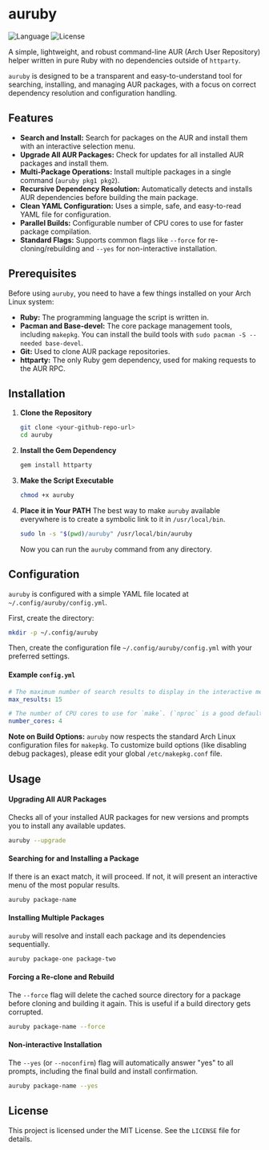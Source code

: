 # auruby

![Language](https://img.shields.io/badge/language-Ruby-red.svg)
![License](https://img.shields.io/badge/license-MIT-blue.svg)

A simple, lightweight, and robust command-line AUR (Arch User Repository) helper written in pure Ruby with no dependencies outside of `httparty`.

`auruby` is designed to be a transparent and easy-to-understand tool for searching, installing, and managing AUR packages, with a focus on correct dependency resolution and configuration handling.

## Features

-   **Search and Install:** Search for packages on the AUR and install them with an interactive selection menu.
-   **Upgrade All AUR Packages:** Check for updates for all installed AUR packages and install them.
-   **Multi-Package Operations:** Install multiple packages in a single command (`auruby pkg1 pkg2`).
-   **Recursive Dependency Resolution:** Automatically detects and installs AUR dependencies before building the main package.
-   **Clean YAML Configuration:** Uses a simple, safe, and easy-to-read YAML file for configuration.
-   **Parallel Builds:** Configurable number of CPU cores to use for faster package compilation.
-   **Standard Flags:** Supports common flags like `--force` for re-cloning/rebuilding and `--yes` for non-interactive installation.

## Prerequisites

Before using `auruby`, you need to have a few things installed on your Arch Linux system:

-   **Ruby:** The programming language the script is written in.
-   **Pacman and Base-devel:** The core package management tools, including `makepkg`. You can install the build tools with `sudo pacman -S --needed base-devel`.
-   **Git:** Used to clone AUR package repositories.
-   **httparty:** The only Ruby gem dependency, used for making requests to the AUR RPC.

## Installation

1.  **Clone the Repository**
    ```bash
    git clone <your-github-repo-url>
    cd auruby
    ```

2.  **Install the Gem Dependency**
    ```bash
    gem install httparty
    ```

3.  **Make the Script Executable**
    ```bash
    chmod +x auruby
    ```

4.  **Place it in Your PATH**
    The best way to make `auruby` available everywhere is to create a symbolic link to it in `/usr/local/bin`.
    ```bash
    sudo ln -s "$(pwd)/auruby" /usr/local/bin/auruby
    ```
    Now you can run the `auruby` command from any directory.

## Configuration

`auruby` is configured with a simple YAML file located at `~/.config/auruby/config.yml`.

First, create the directory:
```bash
mkdir -p ~/.config/auruby
```

Then, create the configuration file `~/.config/auruby/config.yml` with your preferred settings.

#### Example `config.yml`

```yaml
# The maximum number of search results to display in the interactive menu.
max_results: 15

# The number of CPU cores to use for `make`. (`nproc` is a good default).
number_cores: 4
```

**Note on Build Options:** `auruby` now respects the standard Arch Linux configuration files for `makepkg`. To customize build options (like disabling debug packages), please edit your global `/etc/makepkg.conf` file.

## Usage

#### Upgrading All AUR Packages

Checks all of your installed AUR packages for new versions and prompts you to install any available updates.

```bash
auruby --upgrade
```

#### Searching for and Installing a Package

If there is an exact match, it will proceed. If not, it will present an interactive menu of the most popular results.

```bash
auruby package-name
```

#### Installing Multiple Packages

`auruby` will resolve and install each package and its dependencies sequentially.

```bash
auruby package-one package-two
```

#### Forcing a Re-clone and Rebuild

The `--force` flag will delete the cached source directory for a package before cloning and building it again. This is useful if a build directory gets corrupted.

```bash
auruby package-name --force
```

#### Non-interactive Installation

The `--yes` (or `--noconfirm`) flag will automatically answer "yes" to all prompts, including the final build and install confirmation.

```bash
auruby package-name --yes
```

## License

This project is licensed under the MIT License. See the `LICENSE` file for details.
